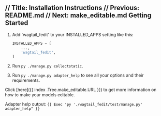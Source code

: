 // Title: Installation Instructions
// Previous: README.md
// Next: make_editable.md
Getting Started
---------------
1. Add 'wagtail_fedit' to your INSTALLED_APPS setting like this:

    ```python
    INSTALLED_APPS = [
        ...,
        'wagtail_fedit',
    ]
    ```
2. Run `py ./manage.py collectstatic`.
3. Run `py ./manage.py adapter_help` to see all your options and their requirements.

Click [here]({{ index .Tree.make_editable.URL }}) to get more information on how to make your models editable.

Adapter help output:
```{{ Exec "py './wagtail_fedit/test/manage.py' adapter_help" }}```